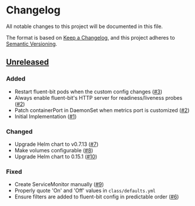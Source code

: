 # Changelog
All notable changes to this project will be documented in this file.

The format is based on [Keep a Changelog](https://keepachangelog.com/en/1.0.0/),
and this project adheres to [Semantic Versioning](https://semver.org/spec/v2.0.0.html).

## [Unreleased]
### Added

- Restart fluent-bit pods when the custom config changes ([#3])
- Always enable fluent-bit's HTTP server for readiness/liveness probes ([#2])
- Patch containerPort in DaemonSet when metrics port is customized ([#2])
- Initial Implementation ([#1])

### Changed

- Upgrade Helm chart to v0.7.13 ([#7])
- Make volumes configurable ([#8])
- Upgrade Helm chart to 0.15.1 ([#10])

### Fixed

- Create ServiceMonitor manually ([#9])
- Properly quote 'On' and 'Off' values in `class/defaults.yml`
- Ensure filters are added to fluent-bit config in predictable order ([#6])

[Unreleased]: https://github.com/projectsyn/component-fluentbit/compare/50f0caf4c8718ca57f09c8bff71c8518717ce6d3...HEAD
[#1]: https://github.com/projectsyn/component-fluentbit/pull/1
[#2]: https://github.com/projectsyn/component-fluentbit/pull/2
[#3]: https://github.com/projectsyn/component-fluentbit/pull/3
[#6]: https://github.com/projectsyn/component-fluentbit/pull/6
[#7]: https://github.com/projectsyn/component-fluentbit/pull/7
[#8]: https://github.com/projectsyn/component-fluentbit/pull/8
[#9]: https://github.com/projectsyn/component-fluentbit/pull/9
[#10]: https://github.com/projectsyn/component-fluentbit/pull/10

